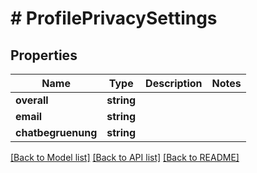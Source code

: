 # # ProfilePrivacySettings

## Properties

Name | Type | Description | Notes
------------ | ------------- | ------------- | -------------
**overall** | **string** |  |
**email** | **string** |  |
**chatbegruenung** | **string** |  |

[[Back to Model list]](../../README.md#models) [[Back to API list]](../../README.md#endpoints) [[Back to README]](../../README.md)
